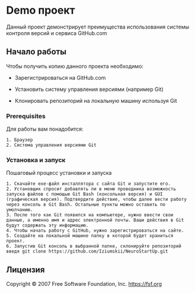 # Demo проект

Данный проект демонстрирует преимущества использования системы контроля версий и сервиса GitHub.com

## Начало работы

Чтобы получить копию данного проекта необходимо:

* Зарегистрироваться на GitHub.com

* Установить систему управления версиями (например Git)

* Клонировать репозиторий на локальную машину используя Git



### Prerequisites

Для работы вам понадобится:

```
1. Браузер
2. Система управления версиями Git
```

### Установка и запуск

Пошаговый процесс установки и запуска

```
1. Скачайте exe-файл инсталлятора с сайта Git и запустите его.
2. Установщик спросит добавлять ли в меню проводника возможность запуска файлов с помощью Git Bash (консольная версия) и GUI (графическая версия). Подтвердите действие, чтобы далее вести работу через консоль в Git Bash. Остальные пункты можно оставить по умолчанию.
3. После того как Git появился на компьютере, нужно ввести свои данные, а именно имя и адрес электронной почты. Ваши действия в Git будут содержать эту информацию.
4. Чтобы начать работу с GitHub, нужно зарегистрироваться на сайте.
5. Создайте на локальной машине папку в которой будет храниться проект.
6. Запустив Git консоль в выбранной папке, склонируйте репозиторий введя git clone https://github.com/Iziumskii/NeuroStartUp.git
```

## Лицензия

Copyright © 2007 Free Software Foundation, Inc. <https://fsf.org>

